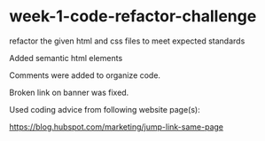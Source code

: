 # week-1-code-refactor-challenge
refactor the given html and css files to meet expected standards

Added semantic html elements

Comments were added to organize code.

Broken link on banner was fixed.

Used coding advice from following website page(s):

https://blog.hubspot.com/marketing/jump-link-same-page